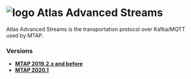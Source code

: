 # ![logo](/Media/branding.png) Atlas Advanced Streams

Atlas Advanced Streams is the transportation protocol over Kafka/MQTT used by MTAP.

### Versions
- [**MTAP 2019.2.x and before**](2019.1/README.md)<br>
- [**MTAP 2020.1**](2020.1/README.md)<br>

